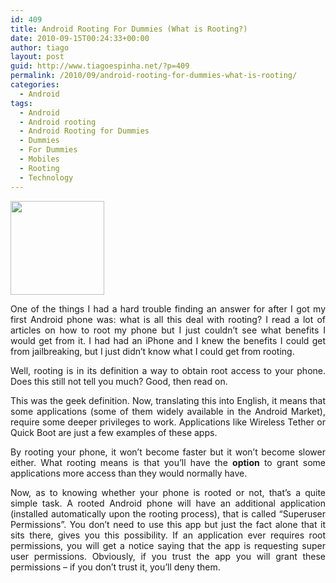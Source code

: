 ```yaml
---
id: 409
title: Android Rooting For Dummies (What is Rooting?)
date: 2010-09-15T00:24:33+00:00
author: tiago
layout: post
guid: http://www.tiagoespinha.net/?p=409
permalink: /2010/09/android-rooting-for-dummies-what-is-rooting/
categories:
  - Android
tags:
  - Android
  - Android rooting
  - Android Rooting for Dummies
  - Dummies
  - For Dummies
  - Mobiles
  - Rooting
  - Technology
---
```

<img class="alignright size-full wp-image-410" title="root Android" src="http://www.tiagoespinha.net/wp-content/uploads/2010/09/root-Android.gif" alt="" width="150" height="150" />

<p style="text-align: justify;">
  One of the things I had a hard trouble finding an answer for after I got my first Android phone was: what is all this deal with rooting? I read a lot of articles on how to root my phone but I just couldn&#8217;t see what benefits I would get from it. I had had an iPhone and I knew the benefits I could get from jailbreaking, but I just didn&#8217;t know what I could get from rooting.
</p>

<p style="text-align: justify;">
  Well, rooting is in its definition a way to obtain root access to your phone. Does this still not tell you much? Good, then read on.<!--more-->
</p>

<p style="text-align: justify;">
  This was the geek definition. Now, translating this into English, it means that some applications (some of them widely available in the Android Market), require some deeper privileges to work. Applications like Wireless Tether or Quick Boot are just a few examples of these apps.
</p>

<p style="text-align: justify;">
  By rooting your phone, it won&#8217;t become faster but it won&#8217;t become slower either. What rooting means is that you&#8217;ll have the <strong>option</strong> to grant some applications more access than they would normally have.
</p>

<p style="text-align: justify;">
  Now, as to knowing whether your phone is rooted or not, that&#8217;s a quite simple task. A rooted Android phone will have an additional application (installed automatically upon the rooting process), that is called &#8220;Superuser Permissions&#8221;. You don&#8217;t need to use this app but just the fact alone that it sits there, gives you this possibility. If an application ever requires root permissions, you will get a notice saying that the app is requesting super user permissions. Obviously, if you trust the app you will grant these permissions &#8211; if you don&#8217;t trust it, you&#8217;ll deny them.
</p>